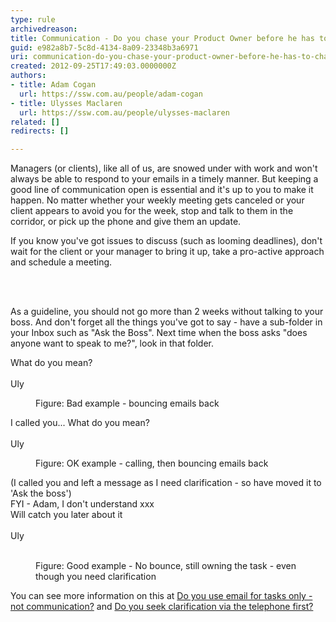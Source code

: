 ```yaml
---
type: rule
archivedreason: 
title: Communication - Do you chase your Product Owner before he has to chase you? (E.g. Asking for clarification)
guid: e982a8b7-5c8d-4134-8a09-23348b3a6971
uri: communication-do-you-chase-your-product-owner-before-he-has-to-chase-you-eg-asking-for-clarification
created: 2012-09-25T17:49:03.0000000Z
authors:
- title: Adam Cogan
  url: https://ssw.com.au/people/adam-cogan
- title: Ulysses Maclaren
  url: https://ssw.com.au/people/ulysses-maclaren
related: []
redirects: []

---
```



<p>Managers (or clients), like all of us, are snowed under with work and won't always be able to respond to your emails in a timely manner. But keeping a good line of communication open is essential and it's up to you to make it happen. No matter whether your weekly meeting gets canceled or your client&#160;appears to avoid you for the week, stop and talk to them in the corridor, or pick up the phone and give them an update. <br></p>
<p>If you know you've got issues to discuss (such as looming deadlines), don't wait for the client or your manager to bring it up, take a pro-active approach and schedule a meeting.</p>


<br><excerpt class='endintro'></excerpt><br>
<p>As a guideline, you should not go more than 2 weeks without talking to your boss. And don't forget all the things you've got to say - have a sub-folder in your Inbox such as &quot;Ask the Boss&quot;. Next time when the boss asks &quot;does anyone want to speak to me?&quot;, look in that folder.</p><p class="ssw15-rteElement-GreyBox"> What do you mean?<br><br>Uly</p>
   <dd class="ssw15-rteElement-FigureBad">Figure&#58; Bad example - bouncing emails back<br></dd><p class="ssw15-rteElement-GreyBox">I called you... What do you mean?<br><br>Uly<br></p><dd class="ssw15-rteElement-FigureBad">Figure&#58; OK example - calling, then bouncing emails back​<br></dd><p class="ssw15-rteElement-GreyBox">(I called you and left a message as I need clarification - so have moved it to 'Ask the boss')<br>FYI -&#160;Adam, I don't understand xxx<br>Will catch you later about it<br><br>Uly</p>​ 
<dd class="ssw15-rteElement-FigureGood">Figure&#58; Good example - No bounce, still owning the task - even though you need clarification<br></dd><p>You can see more information on this at 
   <a href="/_layouts/15/FIXUPREDIRECT.ASPX?WebId=3dfc0e07-e23a-4cbb-aac2-e778b71166a2&amp;TermSetId=07da3ddf-0924-4cd2-a6d4-a4809ae20160&amp;TermId=143e6e25-62a3-48c8-bf9c-3c0b0a4682c6">Do you use email for tasks only - not communication?</a> and 
   <a href="/_layouts/15/FIXUPREDIRECT.ASPX?WebId=3dfc0e07-e23a-4cbb-aac2-e778b71166a2&amp;TermSetId=07da3ddf-0924-4cd2-a6d4-a4809ae20160&amp;TermId=f4e3e0eb-a3b1-468f-8faa-a12909113d3e">Do you seek clarification via the telephone first?</a></p>


